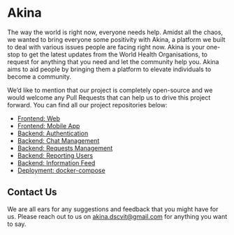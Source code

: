 # Akina

The way the world is right now, everyone needs help. Amidst all the chaos, we wanted to bring everyone some positivity with Akina, a platform we built to deal with various issues people are facing right now. Akina is your one-stop to get the latest updates from the World Health Organisations, to request for anything that you need and let the community help you. Akina aims to aid people by bringing them a platform to elevate individuals to become a community.

We’d like to mention that our project is completely open-source and we would welcome any Pull Requests that can help us to drive this project forward. You can find all our project repositories below:

* [Frontend: Web](https://github.com/GDGVIT/hestia-web)
* [Frontend: Mobile App](https://github.com/GDGVIT/hestia-app)
* [Backend: Authentication](https://github.com/GDGVIT/hestia-auth)
* [Backend: Chat Management](https://github.com/GDGVIT/hestia-chat)
* [Backend: Requests Management](https://github.com/GDGVIT/hestia-requests)
* [Backend: Reporting Users](https://github.com/GDGVIT/hestia-report)
* [Backend: Information Feed](https://github.com/GDGVIT/hestia-info)
* [Deployment: docker-compose](https://gist.github.com/ATechnoHazard/a7313dbb6b435e03549aedbeac73596a)

## Contact Us
We are all ears for any suggestions and feedback that you might have for us. Please reach out to us on akina.dscvit@gmail.com for anything you want to say.
